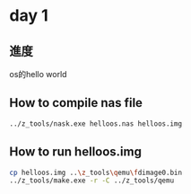 # day 1

## 進度
os的hello world

## How to compile nas file
```bash
../z_tools/nask.exe helloos.nas helloos.img
```

## How to run helloos.img
```bash
cp helloos.img ..\z_tools\qemu\fdimage0.bin
../z_tools/make.exe -r -C ../z_tools/qemu
```